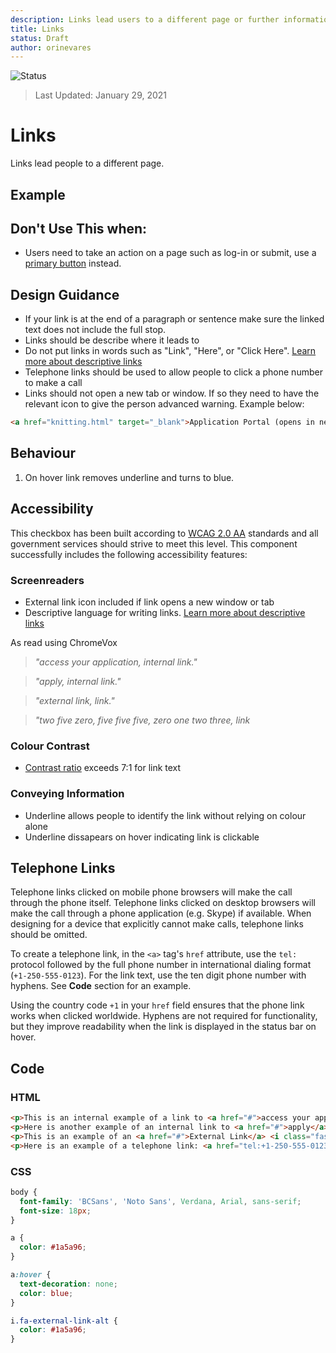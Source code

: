 ```yaml
---
description: Links lead users to a different page or further information.
title: Links
status: Draft
author: orinevares
---
```


![Status](https://img.shields.io/badge/Recommended-Draft-orange.svg)
> Last Updated: January 29, 2021

# Links

Links lead people to a different page.

## Example

<component-preview path="components/link/sample.html" height="200px" width="800px"> </component-preview>

## Don't Use This when:
* Users need to take an action on a page such as log-in or submit, use a [primary button](../primary_button/README.md) instead.

## Design Guidance
* If your link is at the end of a paragraph or sentence make sure the linked text does not include the full stop.
* Links should be describe where it leads to
* Do not put links in words such as "Link", "Here", or "Click Here". [Learn more about descriptive links](https://accessibility.oregonstate.edu/descriptivelinks)
* Telephone links should be used to allow people to click a phone number to make a call
* Links should not open a new tab or window. If so they need to have the relevant icon to give the person advanced warning. Example below:

```html
<a href="knitting.html" target="_blank">Application Portal (opens in new window)</a>
```

## Behaviour

1. On hover link removes underline and turns to blue.

## Accessibility
This checkbox has been built according to [WCAG 2.0 AA](https://www.w3.org/TR/WCAG20/) standards and all government services should strive to meet this level. This component successfully includes the following accessibility features:

### Screenreaders
* External link icon included if link opens a new window or tab
* Descriptive language for writing links. [Learn more about descriptive links](https://accessibility.oregonstate.edu/descriptivelinks)

As read using ChromeVox

> *"access your application, internal link."*

> *"apply, internal link."*

> *"external link, link."*

> *"two five zero, five five five, zero one two three, link*

### Colour Contrast
* [Contrast ratio](https://webaim.org/articles/contrast/) exceeds 7:1 for link text

### Conveying Information
* Underline allows people to identify the link without relying on colour alone
* Underline dissapears on hover indicating link is clickable

## Telephone Links
Telephone links clicked on mobile phone browsers will make the call through the phone itself. Telephone links clicked on desktop browsers will make the call through a phone application (e.g. Skype) if available. When designing for a device that explicitly cannot make calls, telephone links should be omitted.

To create a telephone link, in the `<a>` tag's `href` attribute, use the `tel:` protocol followed by the full phone number in international dialing format (`+1-250-555-0123`). For the link text, use the ten digit phone number with hyphens. See **Code** section for an example.

Using the country code `+1` in your `href` field ensures that the phone link works when clicked worldwide. Hyphens are not required for functionality, but they improve readability when the link is displayed in the status bar on hover.

## Code

### HTML

```html
<p>This is an internal example of a link to <a href="#">access your application</a>.</p>
<p>Here is another example of an internal link to <a href="#">apply</a>.</p>
<p>This is an example of an <a href="#">External Link</a> <i class="fas fa-external-link-alt"></i></p>
<p>Here is an example of a telephone link: <a href="tel:+1-250-555-0123">250-555-0123</a></p>
```

### CSS

```css
body {
  font-family: 'BCSans', 'Noto Sans', Verdana, Arial, sans-serif;
  font-size: 18px;
}

a {
  color: #1a5a96;
}

a:hover {
  text-decoration: none;
  color: blue;
}

i.fa-external-link-alt {
  color: #1a5a96;
}
```
